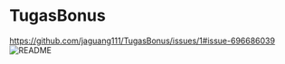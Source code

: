 # TugasBonus
https://github.com/jaguang111/TugasBonus/issues/1#issue-696686039
![README](https://user-images.githubusercontent.com/71008631/92586612-adb22f80-f2c0-11ea-85ca-2a5b267abb71.PNG)
